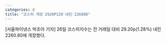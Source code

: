 ```yaml
---
categories: d
title: "코스피 개장 2920P128 내린 226080"
---
```

[서울파이낸스 박조아 기자] 26일 코스피지수는 전 거래일 대비 29.20p(1.28%) 내린 2260.80에 개장했다.